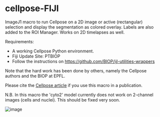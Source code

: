 # cellpose-FIJI
ImageJ1 macro to run Cellpose on a 2D image or active (rectangular) selection and display the segmentation as colored overlay.
Labels are also added to the ROI Manager. Works on 2D timelapses as well.

Requirements:
- A working Cellpose Python environment.
- Fiji Update Site: PTBIOP
- Follow the instructions on https://github.com/BIOP/ijl-utilities-wrappers

Note that the hard work has been done by others, namely the Cellpose authors and the BIOP at EPFL.

Please cite the [Cellpose article](https://www.nature.com/articles/s41592-020-01018-x) if you use this macro in a publication.

N.B. In this macro the 'cyto2' model currently does not work on 2-channel images (cells and nuclei). This should be fixed very soon.

![image](https://user-images.githubusercontent.com/33119248/137392416-88a7b8cf-25ee-4116-8b54-b582459e9443.png)
